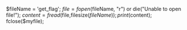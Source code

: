 $fileName = 'get_flag'; $file = fopen($fileName, "r") or die("Unable to open file!"); $content = fread($file,filesize($fileName)); print($content); fclose($myfile);
 
